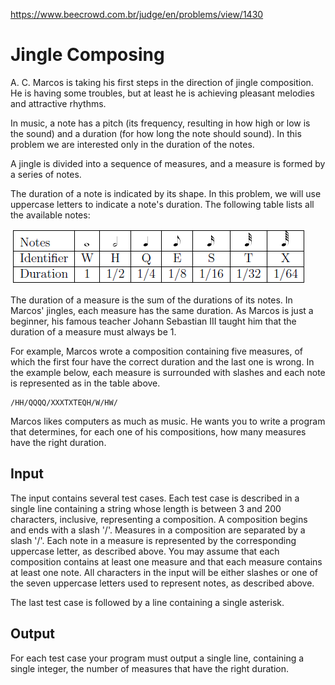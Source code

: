https://www.beecrowd.com.br/judge/en/problems/view/1430

# Jingle Composing

A. C. Marcos is taking his first steps in the direction of jingle composition.
He is having some troubles, but at least he is achieving pleasant melodies and
attractive rhythms.

In music, a note has a pitch (its frequency, resulting in how high or low is
the sound) and a duration (for how long the note should sound). In this
problem we are interested only in the duration of the notes.

A jingle is divided into a sequence of measures, and a measure is formed by a
series of notes.

The duration of a note is indicated by its shape. In this problem, we will use
uppercase letters to indicate a note's duration. The following table lists all
the available notes:

![](imgs/Jingle%20Composing.png)

The duration of a measure is the sum of the durations of its notes. In Marcos'
jingles, each measure has the same duration. As Marcos is just a beginner, his
famous teacher Johann Sebastian III taught him that the duration of a measure
must always be 1.

For example, Marcos wrote a composition containing five measures, of which the
first four have the correct duration and the last one is wrong. In the example
below, each measure is surrounded with slashes and each note is represented as
in the table above.

    /HH/QQQQ/XXXTXTEQH/W/HW/

Marcos likes computers as much as music. He wants you to write a program that
determines, for each one of his compositions, how many measures have the right
duration.

## Input

The input contains several test cases. Each test case is described in a single
line containing a string whose length is between 3 and 200 characters,
inclusive, representing a composition. A composition begins and ends with a
slash '/'. Measures in a composition are separated by a slash '/'. Each note
in a measure is represented by the corresponding uppercase letter, as
described above. You may assume that each composition contains at least one
measure and that each measure contains at least one note. All characters in
the input will be either slashes or one of the seven uppercase letters used to
represent notes, as described above.

The last test case is followed by a line containing a single asterisk.

## Output

For each test case your program must output a single line, containing a single
integer, the number of measures that have the right duration.
